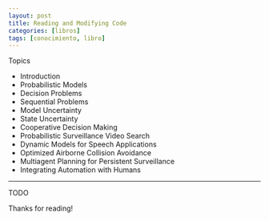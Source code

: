 ```yaml
---
layout: post
title: Reading and Modifying Code
categories: [libros]
tags: [conocimiento, libro]
---
```


<!--Resumen-->

Topics 

- Introduction
- Probabilistic Models
- Decision Problems
- Sequential Problems
- Model Uncertainty
- State Uncertainty
- Cooperative Decision Making
- Probabilistic Surveillance Video Search
- Dynamic Models for Speech Applications
- Optimized Airborne Collision Avoidance
- Multiagent Planning for Persistent Surveillance
- Integrating Automation with Humans

---

<!--more-->
TODO
  
Thanks for reading!